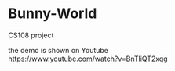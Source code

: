# Bunny-World
CS108 project

the demo is shown on Youtube  
https://www.youtube.com/watch?v=BnTliQT2xqg
